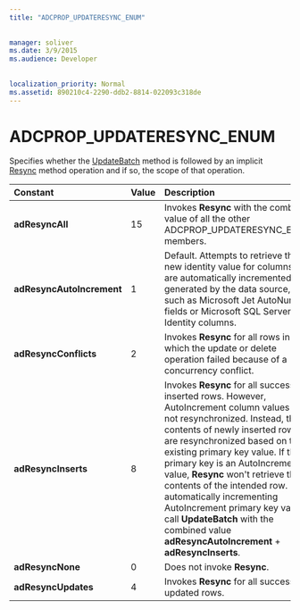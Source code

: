 ```yaml
---
title: "ADCPROP_UPDATERESYNC_ENUM"
  
  
manager: soliver
ms.date: 3/9/2015
ms.audience: Developer
 
  
localization_priority: Normal
ms.assetid: 890210c4-2290-ddb2-8814-022093c318de
---
```


# ADCPROP_UPDATERESYNC_ENUM

Specifies whether the [UpdateBatch](updatebatch-method-ado.md) method is followed by an implicit [Resync](resync-method-ado.md) method operation and if so, the scope of that operation. 
  
|**Constant**|**Value**|**Description**|
|:-----|:-----|:-----|
|**adResyncAll** <br/> |15  <br/> |Invokes **Resync** with the combined value of all the other ADCPROP_UPDATERESYNC_ENUM members.  <br/> |
|**adResyncAutoIncrement** <br/> |1  <br/> |Default. Attempts to retrieve the new identity value for columns that are automatically incremented or generated by the data source, such as Microsoft Jet AutoNumber fields or Microsoft SQL Server Identity columns.  <br/> |
|**adResyncConflicts** <br/> |2  <br/> |Invokes **Resync** for all rows in which the update or delete operation failed because of a concurrency conflict.  <br/> |
|**adResyncInserts** <br/> |8  <br/> |Invokes **Resync** for all successfully inserted rows. However, AutoIncrement column values are not resynchronized. Instead, the contents of newly inserted rows are resynchronized based on the existing primary key value. If the primary key is an AutoIncrement value, **Resync** won't retrieve the contents of the intended row. For automatically incrementing AutoIncrement primary key values, call **UpdateBatch** with the combined value **adResyncAutoIncrement** + **adResyncInserts**.  <br/> |
|**adResyncNone** <br/> |0  <br/> |Does not invoke **Resync**.  <br/> |
|**adResyncUpdates** <br/> |4  <br/> |Invokes **Resync** for all successfully updated rows.  <br/> |
   

